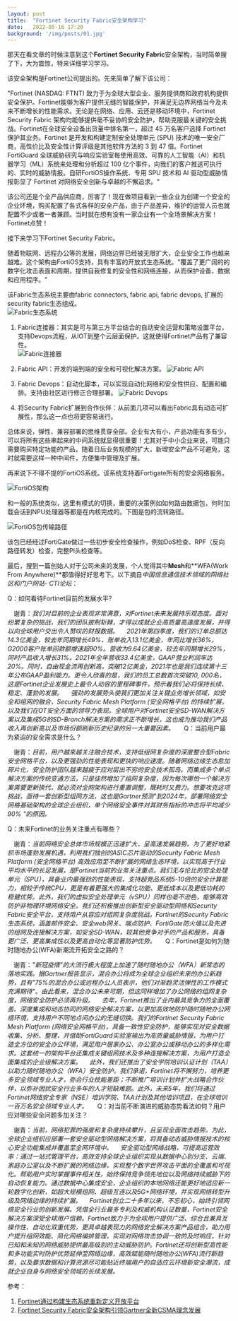 ```yaml
---
layout: post
title:  "Fortinet Security Fabric安全架构学习"
date:   2022-05-16 17:20
background: '/img/posts/01.jpg'
---
```


那天在看文章的时候注意到这个**Fortinet Security Fabric**安全架构，当时简单搜了下，大为震惊，特来详细学习学习。

该安全架构是Fortinet公司提出的。先来简单了解下该公司：

"Fortinet (NASDAQ: FTNT) 致力于为全球大型企业、服务提供商和政府机构提供安全保护。Fortinet能够为客户提供无缝的智能保护，并满足无边界网络当今及未来不断增长的性能需求。无论是在网络、应用、云还是移动环境中，Fortinet Security Fabric 架构均能够提供毫不妥协的安全防护，帮助克服最关键的安全挑战。Fortinet在全球安全设备出货量中排名第一，超过 45 万名客户选择 Fortinet 保护其业务。Fortinet 是开发和构建定制安全处理单元 (SPU) 技术的唯一安全厂商，高性价比及安全性计算评级是其他软件方法的 3 到 47 倍。Fortinet FortiGuard 全球威胁研究与响应实验室每使用高效、可靠的人工智能（AI）和机器学习（ML）系统来处理和分析超过 100 亿个事件，向我们的客户推送可执行的、实时的威胁情报。自研FortiOS操作系统、专用 SPU 技术和 AI 驱动型威胁情报彰显了 Fortinet 对网络安全创新与卓越的不懈追求。"

该公司还是个全产品供应商，厉害了！现在做项目看到一些企业为创建一个安全的企业环境，购买配置了各式各样的安全产品，由于产品差异，维护的运营人员也就配置不少或者一者兼顾。当时就在想有没有一家企业有一个全场景解决方案！Fortinet点赞！

接下来学习下Fortinet Security Fabric。

随着物联网、远程办公等的发展，网络边界已经被无限扩大，企业安全工作也越来越难。这个架构由FortiOS支持，具有丰富的开放式生态系统。"覆盖了更广阔的的数字化攻击表面和周期，提供自我修复的安全性和网络连接，从而保护设备、数据和应用程序。"

该Fabric生态系统主要由fabric connectors, fabric api, fabric devops, 扩展的security fabric生态组成。<br/>
![Fabric生态系统](/img/posts/fabric.png "Fabric生态系统")

1. Fabric连接器：其实是可与第三方平台结合的自动安全运营和策略设置平台，支持Devops流程，从IOT到整个云层面保护。这就使得Fortinet产品有了兼容性。<br/>![Fabric连接器](/img/posts/fabric-3.png#pic_center)

2. Fabric API：开发的端到端的安全和可视化解决方案。
![Fabric API](/img/posts/fabric-4.png#pic_center)

3. Fabric Devops：自动化脚本，可以实现自动化网络和安全性供应、配置和编排。支持由社区进行修正合理部署。
![Fabric Devops](/img/posts/fabric-5.png#pic_center)

4. 将Security Fabric扩展到合作伙伴：从前面几项可以看出Fabric具有动态可扩展性，那么这一点也将更容易进行。

总体来说，弹性、兼容部署的思维贯穿全部。企业有大有小，产品功能有多有少，可以将所有这些串起来的中间系统就显得很重要！尤其对于中小企业来说，可能只需要购买特定功能的产品，随着日后业务规模的扩大，新增安全产品不可避免，这时就需要这样一种中间件，方便集中管理及扩展。

再来说下不得不提的FortiOS系统。该系统支持着Fortigate所有的安全网络服务。

![FortiOS架构](/img/posts/fabric-6.png#pic_center)

和一般的系统类似，这里有模式的切换，重要的决策例如如何路由数据包，何时加载会话到NPU处理器等都是在内核完成的。下图是包的流转路径。

![FortiOS包传输路径](/img/posts/fabric-7.png#pic_center)

该包已经经过FortiGate做过一些初步安全检查操作，例如DoS检查、RPF（反向路径转发）检查，完整PI头检查等。


最后，搜到一篇创始人对于公司未来的发展，个人觉得其中**Mesh**和**WFA(Work From Anywhere)**都值得好好思考下。以下摘自*中国信息通信技术领域的网络社区和门户网站- CTI论坛*：

   Q：如何看待Fortinet目前的发展水平?
   
 　谢青：*我们对目前的企业表现非常满意，对Fortinet未来发展持乐观态度。面对纷繁复杂的挑战，我们的团队披荆斩棘，才得以成就企业高质量高速度发展，并得以向全球用户交出令人赞叹的财报数据。
 　2021年第四季度，我们的订单总额达14.3亿美金，较去年同期增长49%，账单收入13.1亿美金，年同比增长36%，G2000客户账单回款额增速超90%。营收为9.64亿美金，较去年同期增长29%，同时产品收入增长31%。2021年全年营收33.4亿美金，GAAP营业利润率达20%。同时，自由现金流再创新高，突破12亿美金，2021年也是我们连续第十三年公布GAAP盈利能力。更令人欣喜的是，我们的员工总数首次突破10, 000名，这是Fortinet企业发展史上最令人动容的里程碑事件，预示着我们必将保持长续、稳定、蓬勃的发展。
 　强劲的发展势头使我们更加关注关键业务增长领域，如安全和组网的融合，Security Fabric Mesh Platform (安全网格平台) 的持续扩展，以及我们在OT安全方面的领导力表现。全球用户对Fortinet安全SD-WAN解决方案以及集成5G的SD-Branch解决方案的需求正不断增长，这也成为推动我们产品收入再创新高以及市场份额刷新历史纪录的另一大重要因素。*
 　
   Q：当前用户最为紧迫的安全需求是什么？
   
 　谢青：*目前，用户越来越关注融合技术，支持低组网复杂度的深度整合型Fabric安全网格平台，以及更强劲的性能表现和更快的响应速度。随着网络边缘生态愈加碎片化，安全防护团队越来越疲于应对层出不穷的安全技术孤岛。而集成多个单点解决方案的传统变通方法，只是徒然增加了组网复杂度，因为每次哪怕一个解决方案需要更新换代，就必须对全网架构进行重置调整，既耗时又费力。想要攻克这项挑战，亟待一套创新型组网方法，这也是Gartner预测"到2024年，部署网络安全网格基础架构的全球企业组织，单个网络安全事件对其财务指标的冲击将平均减少90% "的原因。*
 
   Q：未来Fortinet的业务关注重点有哪些？
   
 　谢青：*当前网络安全总体市场规模正迅速扩大，呈高速发展趋势。为了更好地紧抓市场蓬勃发展机遇，利用我们独创的ASIC芯片驱动的Security Fabric Mesh Platform (安全网格平台) 高效应用至不断扩展的网络生态环境，以实现高于行业平均水平的长足发展，是Fortinet当前的业务关注重点。我们无与伦比的安全处理单元（SPU），具备业内最强劲的性能表现，支持超竞品系统5-10倍的安全计算能力，相较于传统CPU，更是有着更强大的集成化功能、更低成本以及更低功耗的稳健优势。此外，我们的虚拟安全处理单元（vSPU）同样也毫不逊色，能够高效防护非物理环境网络安全。我们还积极推出创新型安全驱动型网络和Security Fabric安全平台，支持用户从容应对组网复杂度挑战。Fortinet的Security Fabric生态系统，涵盖邮件安全、安全web网关、端点防护、FortiGate防火墙以及先进的组网及连接解决方案，如安全SD-WAN，较其他竞争对手的产品和服务，具备更广泛、更高集成性以及更高自动化等显著防护优势。*
 　
   Q：Fortinet是如何为随时随地办公(WFA)新潮流开拓安全之路的？
   
 　谢青：*"新冠疫情"的大流行极大程度上加速了随时随地办公（WFA）新常态的落地实践。据Gartner报告显示，混合办公将成为全球企业组织未来的办公新趋势，且有"75%的混合办公或远程办公人员表示，他们对渐趋灵活弹性的工作模式充满期待"。由此看来，混合办公未来可期，但这同样增加了办公网络的组网复杂度，网络安全防护必须再升级。
 　去年，Fortinet推出了业内最具竞争力的全面覆盖、深度集成和动态协同的网络安全解决方案，以更加高效地防护随时随地办公网络环境，支持用户不同地点间办公的无缝切换。我们的Fortinet Security Fabric Mesh Platform (网络安全网格平台)，具备一致性安全防护，能够实现对安全数据收集、分析、整理，并借助FortiGuard实验室输出为高质量威胁情报，为用户打造全方位的安全办公环境，满足用户居家办公、办公室办公或移动办公的多样化需求。这套统一的架构平台还集成关键组网技术及多种连接解决方案，为用户打造全面集成的企业级解决方案。
 　此外，我们还推出了安全学院培训认证计划（TAA）以助力随时随地办公（WFA）安全防护。我们承诺，Fortinet将不懈努力，培养更多安全领域专业人才，弥合行业技能差距；不断推广培训计划并扩大战略合作伙伴，以弥补困扰安全行业多年的人才短缺难题。此外，未来5年，我们将通过Fortinet网络安全专家（NSE）培训学院、TAA计划及其他培训项目，在全球培训一百万名安全领域专业人才。*
 　
   Q：对当前不断演进的威胁态势看法如何？用户应对哪些安全问题多加关注？
   
 　谢青：*当前，网络犯罪的强度和复杂度持续攀升，且呈现全面攻击趋势。为此，全球企业组织应部署一套安全驱动型网络解决方案，将具备动态威胁情报技术的核心安全功能集成并覆盖至全网环境中。
 　安全驱动型网络战略，可提高运营效率：通过一站式管理平台，高效支持全球企业组织实现从数据中心到分支、云端、家庭办公室以及不断扩展的网络边缘，实现整个数字世界攻击平面的全覆盖和可视化。帮助用户实时掌握事件相关性，始终保持竞争领先地位以及网络持续威胁下的自动恢复能力。通过数据中心集成安全，企业组织的本地网络还能更好地适应新一轮数字化创新，如超大规模组网、超级互连以及5G+网络环境，并实现网络转型升级及网络边缘的持续扩展。
 　Fortinet创立二十多年以来，不忘初心，始终引领网络安全行业的创新发展。凭借全行业最多专利及权威机构认证数量，Fortinet安全解决方案深受全球用户信赖。Fortinet致力于为全球用户提供广泛、综合且兼具互操作性、自动化双重优势，更具卓越表现力的网络安全解决方案产品组合，助力用户提升组网效能、简化网络编排管理，实现对网络攻击协调一致的及时响应，针对已知和未知的网络威胁提供最高级别的主动威胁防护。Fortinet还将创新型高性能和多功能实时防护优势延伸至网络边缘，高效赋能随时随地办公(WFA)流行新趋势，以及要求数据和计算资源尽可能贴近终端用户的自适应云环境新安全潮流，成就企业自身与网络安全领域的长续发展。*


参考：
1. [Fortinet通过构建生态系统重新定义开放平台](https://twgreatdaily.com/zh-hans/yOSME3IBnkjnB-0zlA6S.html)
2. [Fortinet Security Fabric安全架构引领Gartner全新CSMA理念发展](http://www.ctiforum.com/news/guonei/596370.html)
